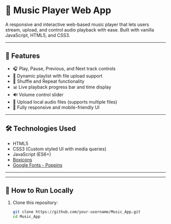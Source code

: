 # 🎵 Music Player Web App

A responsive and interactive web-based music player that lets users stream, upload, and control audio playback with ease. Built with vanilla JavaScript, HTML5, and CSS3.


---

## 🚀 Features

- 🎧 Play, Pause, Previous, and Next track controls
- 📃 Dynamic playlist with file upload support
- 🔁 Shuffle and Repeat functionality
- 📊 Live playback progress bar and time display
- 🔊 Volume control slider
- 📂 Upload local audio files (supports multiple files)
- 📱 Fully responsive and mobile-friendly UI

---

## 🛠 Technologies Used

- HTML5
- CSS3 (Custom styled UI with media queries)
- JavaScript (ES6+)
- [Boxicons](https://boxicons.com/)
- [Google Fonts - Poppins](https://fonts.google.com/specimen/Poppins)

---

---

## 🔧 How to Run Locally

1. Clone this repository:
   ```bash
   git clone https://github.com/your-username/Music_App.git
   cd Music_App


